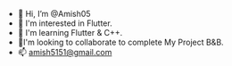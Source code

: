 - 👋 Hi, I’m @Amish05
- 👀 I'm interested in Flutter.
- 🌱 I'm learning Flutter & C++.
- 💞️I'm looking to collaborate to complete My Project B&B.
- 📫 amish5151@gmail.com

<!---
Amish05/Amish05 is a ✨ special ✨ repository because its `README.md` (this file) appears on your GitHub profile.
You can click the Preview link to take a look at your changes.
--->
